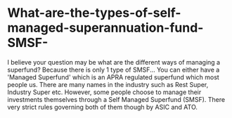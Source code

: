 # What-are-the-types-of-self-managed-superannuation-fund-SMSF-
I believe your question may be what are the different ways of managing a superfund? Because there is only 1 type of SMSF...
You can either have a 'Managed Superfund' which is an APRA regulated superfund which most people us. There are many names in the industry such as Rest Super, Industry Super etc. However, some people choose to manage their investments themselves through a Self Managed Superfund (SMSF). There very strict rules governing both of them though by ASIC and ATO.
